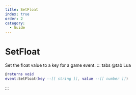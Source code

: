 ```yaml
---
title: SetFloat
index: true
order: 2
category:
  - Guide
---
```


# SetFloat
Set the float value to a key for a game event.
::: tabs
@tab Lua
```lua
@returns void
event:SetFloat(key --[[ string ]], value --[[ number ]])
```

:::
